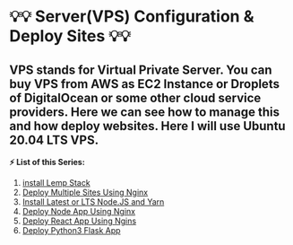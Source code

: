 # 💡💡 Server(VPS) Configuration & Deploy Sites 💡💡
VPS stands for Virtual Private Server. You can buy VPS from AWS as EC2 Instance or Droplets of DigitalOcean or some other cloud service providers. Here we can see how to manage this and how deploy websites. Here I will use Ubuntu 20.04 LTS VPS.</br>
---
**⚡ List of this Series:**
1. [install Lemp Stack](https://github.com/Sayan-Roy-729/Server-Configuration/blob/main/Install_LEMP_Stack.md#install-lemp-stack-into-your-vps)
2. [Deploy Multiple Sites Using Nginx](https://github.com/Sayan-Roy-729/Server-Configuration/blob/main/Deploy_Multiple_Sites.md#deploy-multiple-sites-using-nginx-on-a-vps)
3. [Install Latest or LTS Node.JS and Yarn](https://github.com/Sayan-Roy-729/Server-Configuration/blob/main/Intsall_Node_Yarn.md#install-node-npm-and-yarn-on-vps)
4. [Deploy Node App Using Nginx](https://github.com/Sayan-Roy-729/Server-Configuration/blob/main/Deploy_Node_App.md#deploy-node-app-using-nginx)
5. [Deploy React App Using Ngins](https://github.com/Sayan-Roy-729/Server-Configuration/blob/main/Deploy_React_App.md#reactjs-app-deployment-on-vps-using-nginx)
6. [Deploy Python3 Flask App](https://github.com/Sayan-Roy-729/Server-Configuration/blob/main/Deploy_Flask_App.md#deploy-flask-app-on-vps)
